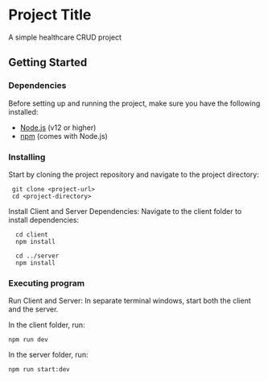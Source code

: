 # Project Title

A simple healthcare CRUD project


## Getting Started

### Dependencies

Before setting up and running the project, make sure you have the following installed:
- [Node.js](https://nodejs.org/) (v12 or higher)
- [npm](https://www.npmjs.com/) (comes with Node.js)

### Installing

 Start by cloning the project repository and navigate to the project directory:
  ```
   git clone <project-url>
   cd <project-directory>
  ```
Install Client and Server Dependencies: Navigate to the client folder to install dependencies:
```
  cd client
  npm install

  cd ../server
  npm install
```
### Executing program

Run Client and Server: In separate terminal windows, start both the client and the server.

In the client folder, run:

```
npm run dev
```
In the server folder, run:
```
npm run start:dev
```

